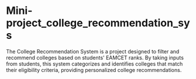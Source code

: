# Mini-project_college_recommendation_sys
The College Recommendation System is a project designed to filter and recommend colleges based on students' EAMCET ranks. By taking inputs from students, this system categorizes and identifies colleges that match their eligibility criteria, providing personalized college recommendations.
